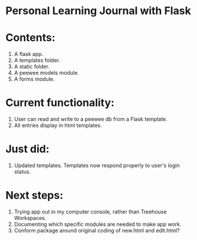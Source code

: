 # Personal Learning Journal with Flask
# Contents:
1. A flask app.
2. A templates folder.
3. A static folder.
4. A peewee models module.
5. A forms module.

# Current functionality:
1. User can read and write to a peewee db from a Flask template.
2. All entries display in html templates.

# Just did:
1. Updated templates.  Templates now respond properly to user's login status.

# Next steps:
1. Trying app out in my computer console, rather than Treehouse Workspaces.
2. Documenting which specific modules are needed to make app work.
3. Conform package around original coding of new.html and edit.html?